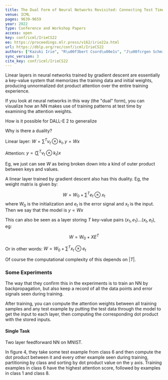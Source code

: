 ```yaml
---
title: The Dual Form of Neural Networks Revisited: Connecting Test Time Predictions to Training Patterns via Spotlights of Attention.
venue: ICML
pages: 9639-9659
year: 2022
type: Conference and Workshop Papers
access: open
key: conf/icml/IrieCS22
ee: https://proceedings.mlr.press/v162/irie22a.html
url: https://dblp.org/rec/conf/icml/IrieCS22
authors: ["Kazuki Irie", "R\u00f3bert Csord\u00e1s", "J\u00fcrgen Schmidhuber"]
sync_version: 3
cite_key: conf/icml/IrieCS22
---
```


Linear layers in neural networks trained by gradient descent are essentially a key-value system that memorizes the training data and initial weights, producing unnormalized dot product attention over the entire training experience.

If you look at neural networks in this way (the "dual" form), you can visualize how an NN makes use of training patterns at test time by examining the attention weights.

How is it possible for DALL-E 2 to generalize

Why is there a duality?

Linear layer: $W = \sum^T v_t \otimes k_t, y = Wx$

Attention: $y = (\sum^T v_t \otimes k_t) x$

Eg, we just can see $W$ as being broken down into a kind of outer product between keys and values.

A linear layer trained by gradient descent also has this duality. Eg, the weight matrix is given by:

$$
W = W_0 + \sum^T e_t \otimes x_t
$$
where $W_0$ is the initialization and $e_t$ is the error signal and $x_t$ is the input. Then we say that the model is $y = Wx$

This can also be seen as a layer storing $T$ key-value pairs $(x_1, e_1) ... (x_t, e_t)$, eg:

$$
W = W_0 + XE^T
$$

Or in other words:  $W = W_0 + \sum^T x_t \otimes e_t$

Of course the computational complexity of this depends on $|T|$. 

### Some Experiments
The way that they confirm this in the experiments is to train an NN by backpropagation, but also keep a record of all the data points and error signals seen during training.

After training, you can compute the attention weights between all training samples and any test example by putting the test data through the model to get the input to each layer, then computing the corresponding dot product with the stored inputs.

#### Single Task

Two layer feedforward NN on MNIST.

In figure 4, they take some test example from class 6 and then compute the dot product between it and every other example seen during training, partitioning by class and sorting by dot product value on the y axis. Training examples in class 6 have the highest attention score, followed by examples in class 1 and class 8.
